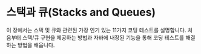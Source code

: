 # 스택과 큐(Stacks and Queues)
이 장에서는 스택 및 큐와 관련된 가장 인기 있는 11가지 코딩 테스트를 설명합니다. 처음부터 스택/큐 구현을 제공하는 방법과 자바에 내장된 기능을 통해 코딩 테스트를 해결하는 방법을 배웁니다.